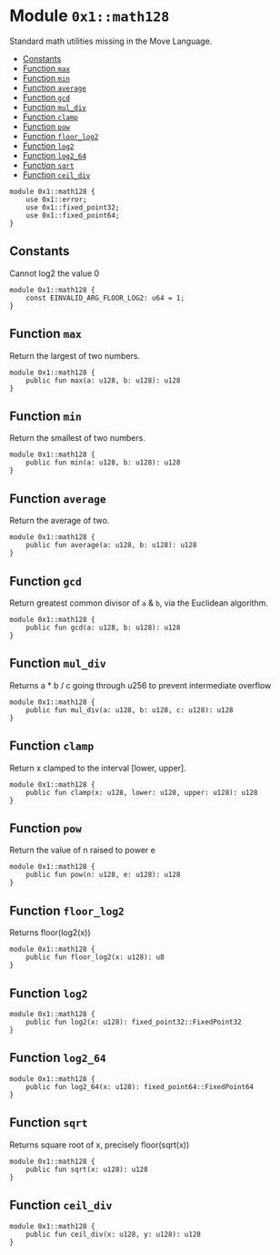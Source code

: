 <a id="0x1_math128"></a>

# Module `0x1::math128`

Standard math utilities missing in the Move Language.

- [Constants](#@Constants_0)
- [Function `max`](#0x1_math128_max)
- [Function `min`](#0x1_math128_min)
- [Function `average`](#0x1_math128_average)
- [Function `gcd`](#0x1_math128_gcd)
- [Function `mul_div`](#0x1_math128_mul_div)
- [Function `clamp`](#0x1_math128_clamp)
- [Function `pow`](#0x1_math128_pow)
- [Function `floor_log2`](#0x1_math128_floor_log2)
- [Function `log2`](#0x1_math128_log2)
- [Function `log2_64`](#0x1_math128_log2_64)
- [Function `sqrt`](#0x1_math128_sqrt)
- [Function `ceil_div`](#0x1_math128_ceil_div)

```move
module 0x1::math128 {
    use 0x1::error;
    use 0x1::fixed_point32;
    use 0x1::fixed_point64;
}
```

<a id="@Constants_0"></a>

## Constants

<a id="0x1_math128_EINVALID_ARG_FLOOR_LOG2"></a>

Cannot log2 the value 0

```move
module 0x1::math128 {
    const EINVALID_ARG_FLOOR_LOG2: u64 = 1;
}
```

<a id="0x1_math128_max"></a>

## Function `max`

Return the largest of two numbers.

```move
module 0x1::math128 {
    public fun max(a: u128, b: u128): u128
}
```

<a id="0x1_math128_min"></a>

## Function `min`

Return the smallest of two numbers.

```move
module 0x1::math128 {
    public fun min(a: u128, b: u128): u128
}
```

<a id="0x1_math128_average"></a>

## Function `average`

Return the average of two.

```move
module 0x1::math128 {
    public fun average(a: u128, b: u128): u128
}
```

<a id="0x1_math128_gcd"></a>

## Function `gcd`

Return greatest common divisor of `a` &amp; `b`, via the Euclidean algorithm.

```move
module 0x1::math128 {
    public fun gcd(a: u128, b: u128): u128
}
```

<a id="0x1_math128_mul_div"></a>

## Function `mul_div`

Returns a \* b / c going through u256 to prevent intermediate overflow

```move
module 0x1::math128 {
    public fun mul_div(a: u128, b: u128, c: u128): u128
}
```

<a id="0x1_math128_clamp"></a>

## Function `clamp`

Return x clamped to the interval [lower, upper].

```move
module 0x1::math128 {
    public fun clamp(x: u128, lower: u128, upper: u128): u128
}
```

<a id="0x1_math128_pow"></a>

## Function `pow`

Return the value of n raised to power e

```move
module 0x1::math128 {
    public fun pow(n: u128, e: u128): u128
}
```

<a id="0x1_math128_floor_log2"></a>

## Function `floor_log2`

Returns floor(log2(x))

```move
module 0x1::math128 {
    public fun floor_log2(x: u128): u8
}
```

<a id="0x1_math128_log2"></a>

## Function `log2`

```move
module 0x1::math128 {
    public fun log2(x: u128): fixed_point32::FixedPoint32
}
```

<a id="0x1_math128_log2_64"></a>

## Function `log2_64`

```move
module 0x1::math128 {
    public fun log2_64(x: u128): fixed_point64::FixedPoint64
}
```

<a id="0x1_math128_sqrt"></a>

## Function `sqrt`

Returns square root of x, precisely floor(sqrt(x))

```move
module 0x1::math128 {
    public fun sqrt(x: u128): u128
}
```

<a id="0x1_math128_ceil_div"></a>

## Function `ceil_div`

```move
module 0x1::math128 {
    public fun ceil_div(x: u128, y: u128): u128
}
```
